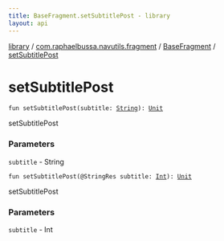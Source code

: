 ```yaml
---
title: BaseFragment.setSubtitlePost - library
layout: api
---
```


<div class='api-docs-breadcrumbs'><a href="../../index.html">library</a> / <a href="../index.html">com.raphaelbussa.navutils.fragment</a> / <a href="index.html">BaseFragment</a> / <a href="./set-subtitle-post.html">setSubtitlePost</a></div>

# setSubtitlePost

<div class="overload-group" markdown="1">

<div class="signature"><code><span class="keyword">fun </span><span class="identifier">setSubtitlePost</span><span class="symbol">(</span><span class="parameterName" id="com.raphaelbussa.navutils.fragment.BaseFragment$setSubtitlePost(kotlin.String)/subtitle">subtitle</span><span class="symbol">:</span>&nbsp;<a href="https://kotlinlang.org/api/latest/jvm/stdlib/kotlin/-string/index.html"><span class="identifier">String</span></a><span class="symbol">)</span><span class="symbol">: </span><a href="https://kotlinlang.org/api/latest/jvm/stdlib/kotlin/-unit/index.html"><span class="identifier">Unit</span></a></code></div>

setSubtitlePost

### Parameters

<code>subtitle</code> - String

</div>
<div class="overload-group" markdown="1">

<div class="signature"><code><span class="keyword">fun </span><span class="identifier">setSubtitlePost</span><span class="symbol">(</span><span class="identifier">@StringRes</span> <span class="parameterName" id="com.raphaelbussa.navutils.fragment.BaseFragment$setSubtitlePost(kotlin.Int)/subtitle">subtitle</span><span class="symbol">:</span>&nbsp;<a href="https://kotlinlang.org/api/latest/jvm/stdlib/kotlin/-int/index.html"><span class="identifier">Int</span></a><span class="symbol">)</span><span class="symbol">: </span><a href="https://kotlinlang.org/api/latest/jvm/stdlib/kotlin/-unit/index.html"><span class="identifier">Unit</span></a></code></div>

setSubtitlePost

### Parameters

<code>subtitle</code> - Int

</div>

